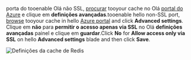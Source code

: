 <span data-ttu-id="d7e38-101">porta do tooenable Olá não SSL, [procurar](../articles/redis-cache/cache-configure.md#configure-redis-cache-settings) tooyour cache no Olá [portal do Azure](https://portal.azure.com) e clique em **definições avançadas**.</span><span class="sxs-lookup"><span data-stu-id="d7e38-101">tooenable hello non-SSL port, [browse](../articles/redis-cache/cache-configure.md#configure-redis-cache-settings) tooyour cache in hello [Azure portal](https://portal.azure.com) and click **Advanced settings**.</span></span> <span data-ttu-id="d7e38-102">Clique em **não** para **permitir o acesso apenas via SSL** no Olá **definições avançadas** painel e clique em **guardar**.</span><span class="sxs-lookup"><span data-stu-id="d7e38-102">Click **No** for **Allow access only via SSL** on hello **Advanced settings** blade and then click **Save**.</span></span>

![Definições da cache de Redis](media/redis-cache-non-ssl-port/redis-cache-non-ssl-port.png)

